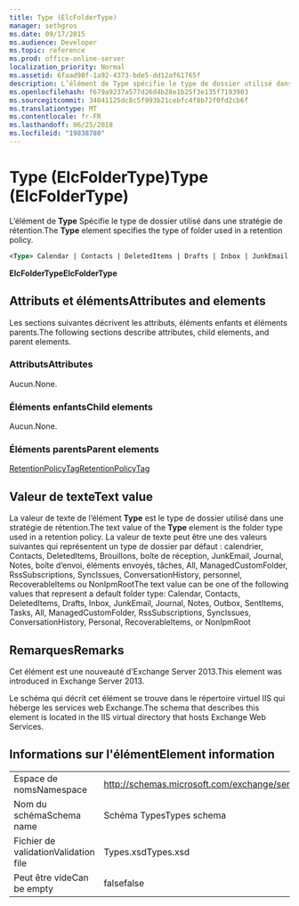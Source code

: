 ```yaml
---
title: Type (ElcFolderType)
manager: sethgros
ms.date: 09/17/2015
ms.audience: Developer
ms.topic: reference
ms.prod: office-online-server
localization_priority: Normal
ms.assetid: 6faad98f-1a92-4373-bde5-dd12af61765f
description: L’élément de Type spécifie le type de dossier utilisé dans une stratégie de rétention.
ms.openlocfilehash: f679a9237a577d26d4b28e1b25f3e135f7193903
ms.sourcegitcommit: 34041125dc8c5f993b21cebfc4f8b72f0fd2cb6f
ms.translationtype: MT
ms.contentlocale: fr-FR
ms.lasthandoff: 06/25/2018
ms.locfileid: "19838780"
---
```

# <a name="type-elcfoldertype"></a><span data-ttu-id="ad4b7-103">Type (ElcFolderType)</span><span class="sxs-lookup"><span data-stu-id="ad4b7-103">Type (ElcFolderType)</span></span>

<span data-ttu-id="ad4b7-104">L’élément de **Type** Spécifie le type de dossier utilisé dans une stratégie de rétention.</span><span class="sxs-lookup"><span data-stu-id="ad4b7-104">The **Type** element specifies the type of folder used in a retention policy.</span></span> 
  
```XML
<Type> Calendar | Contacts | DeletedItems | Drafts | Inbox | JunkEmail | Journal | Notes | Outbox | SentItems | Tasks | All | ManagedCustomFolder | RssSubscriptions | SyncIssues | ConversationHistory | Personal | RecoverableItems | NonIpmRoot <Type>
```

 <span data-ttu-id="ad4b7-105">**ElcFolderType**</span><span class="sxs-lookup"><span data-stu-id="ad4b7-105">**ElcFolderType**</span></span>
## <a name="attributes-and-elements"></a><span data-ttu-id="ad4b7-106">Attributs et éléments</span><span class="sxs-lookup"><span data-stu-id="ad4b7-106">Attributes and elements</span></span>

<span data-ttu-id="ad4b7-107">Les sections suivantes décrivent les attributs, éléments enfants et éléments parents.</span><span class="sxs-lookup"><span data-stu-id="ad4b7-107">The following sections describe attributes, child elements, and parent elements.</span></span>
  
### <a name="attributes"></a><span data-ttu-id="ad4b7-108">Attributs</span><span class="sxs-lookup"><span data-stu-id="ad4b7-108">Attributes</span></span>

<span data-ttu-id="ad4b7-109">Aucun.</span><span class="sxs-lookup"><span data-stu-id="ad4b7-109">None.</span></span>
  
### <a name="child-elements"></a><span data-ttu-id="ad4b7-110">Éléments enfants</span><span class="sxs-lookup"><span data-stu-id="ad4b7-110">Child elements</span></span>

<span data-ttu-id="ad4b7-111">Aucun.</span><span class="sxs-lookup"><span data-stu-id="ad4b7-111">None.</span></span>
  
### <a name="parent-elements"></a><span data-ttu-id="ad4b7-112">Éléments parents</span><span class="sxs-lookup"><span data-stu-id="ad4b7-112">Parent elements</span></span>

[<span data-ttu-id="ad4b7-113">RetentionPolicyTag</span><span class="sxs-lookup"><span data-stu-id="ad4b7-113">RetentionPolicyTag</span></span>](retentionpolicytag.md)
  
## <a name="text-value"></a><span data-ttu-id="ad4b7-114">Valeur de texte</span><span class="sxs-lookup"><span data-stu-id="ad4b7-114">Text value</span></span>

<span data-ttu-id="ad4b7-115">La valeur de texte de l’élément **Type** est le type de dossier utilisé dans une stratégie de rétention.</span><span class="sxs-lookup"><span data-stu-id="ad4b7-115">The text value of the **Type** element is the folder type used in a retention policy.</span></span> <span data-ttu-id="ad4b7-116">La valeur de texte peut être une des valeurs suivantes qui représentent un type de dossier par défaut : calendrier, Contacts, DeletedItems, Brouillons, boîte de réception, JunkEmail, Journal, Notes, boîte d’envoi, éléments envoyés, tâches, All, ManagedCustomFolder, RssSubscriptions, SyncIssues, ConversationHistory, personnel, RecoverableItems ou NonIpmRoot</span><span class="sxs-lookup"><span data-stu-id="ad4b7-116">The text value can be one of the following values that represent a default folder type: Calendar, Contacts, DeletedItems, Drafts, Inbox, JunkEmail, Journal, Notes, Outbox, SentItems, Tasks, All, ManagedCustomFolder, RssSubscriptions, SyncIssues, ConversationHistory, Personal, RecoverableItems, or NonIpmRoot</span></span> 
  
## <a name="remarks"></a><span data-ttu-id="ad4b7-117">Remarques</span><span class="sxs-lookup"><span data-stu-id="ad4b7-117">Remarks</span></span>

<span data-ttu-id="ad4b7-118">Cet élément est une nouveauté d'Exchange Server 2013.</span><span class="sxs-lookup"><span data-stu-id="ad4b7-118">This element was introduced in Exchange Server 2013.</span></span>
  
<span data-ttu-id="ad4b7-119">Le schéma qui décrit cet élément se trouve dans le répertoire virtuel IIS qui héberge les services web Exchange.</span><span class="sxs-lookup"><span data-stu-id="ad4b7-119">The schema that describes this element is located in the IIS virtual directory that hosts Exchange Web Services.</span></span>
  
## <a name="element-information"></a><span data-ttu-id="ad4b7-120">Informations sur l'élément</span><span class="sxs-lookup"><span data-stu-id="ad4b7-120">Element information</span></span>

|||
|:-----|:-----|
|<span data-ttu-id="ad4b7-121">Espace de noms</span><span class="sxs-lookup"><span data-stu-id="ad4b7-121">Namespace</span></span>  <br/> |http://schemas.microsoft.com/exchange/services/2006/types  <br/> |
|<span data-ttu-id="ad4b7-122">Nom du schéma</span><span class="sxs-lookup"><span data-stu-id="ad4b7-122">Schema name</span></span>  <br/> |<span data-ttu-id="ad4b7-123">Schéma Types</span><span class="sxs-lookup"><span data-stu-id="ad4b7-123">Types schema</span></span>  <br/> |
|<span data-ttu-id="ad4b7-124">Fichier de validation</span><span class="sxs-lookup"><span data-stu-id="ad4b7-124">Validation file</span></span>  <br/> |<span data-ttu-id="ad4b7-125">Types.xsd</span><span class="sxs-lookup"><span data-stu-id="ad4b7-125">Types.xsd</span></span>  <br/> |
|<span data-ttu-id="ad4b7-126">Peut être vide</span><span class="sxs-lookup"><span data-stu-id="ad4b7-126">Can be empty</span></span>  <br/> |<span data-ttu-id="ad4b7-127">false</span><span class="sxs-lookup"><span data-stu-id="ad4b7-127">false</span></span>  <br/> |
   

